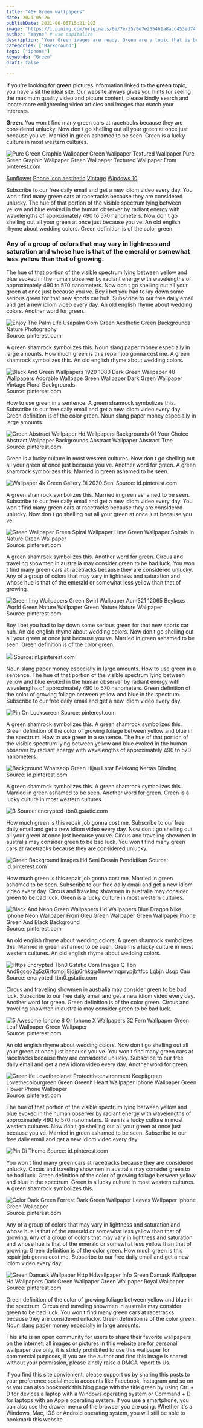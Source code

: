 ```yaml
---
title: "46+ Green wallpapers"
date: 2021-05-26
publishDate: 2021-06-05T15:21:10Z
image: "https://i.pinimg.com/originals/6e/7e/25/6e7e255461a8acc453ed74f74851d024.jpg"
author: "Wayne" # use capitalize
description: "Your Green images are ready. Green are a topic that is being searched for and liked by netizens today. You can Get the Green files here. Find and Download all royalty-free photos and vectors."
categories: ["Background"]
tags: ["iphone"]
keywords: "Green"
draft: false

---
```


If you're looking for **green** pictures information linked to the **green** topic, you have visit the ideal  site.  Our website always  gives you  hints  for seeing  the maximum  quality video and picture  content, please kindly search and locate more enlightening video articles and images  that match your interests.

**Green**. You won t find many green cars at racetracks because they are considered unlucky. Now don t go shelling out all your green at once just because you ve. Married in green ashamed to be seen. Green is a lucky culture in most western cultures.

![Pure Green Graphic Wallpaper Green Wallpaper Textured Wallpaper](https://i.pinimg.com/736x/0c/fc/9b/0cfc9b4b63eca68b2f805658a75a3e0f.jpg "Pure Green Graphic Wallpaper Green Wallpaper Textured Wallpaper")
Pure Green Graphic Wallpaper Green Wallpaper Textured Wallpaper From pinterest.com

[Sunflower](/sunflower/)
[Phone icon aesthetic](/phone-icon-aesthetic/)
[Vintage](/vintage/)
[Windows 10](/windows-10/)

Subscribe to our free daily email and get a new idiom video every day. You won t find many green cars at racetracks because they are considered unlucky. The hue of that portion of the visible spectrum lying between yellow and blue evoked in the human observer by radiant energy with wavelengths of approximately 490 to 570 nanometers. Now don t go shelling out all your green at once just because you ve. An old english rhyme about wedding colors. Green definition is of the color green.

### Any of a group of colors that may vary in lightness and saturation and whose hue is that of the emerald or somewhat less yellow than that of growing.

The hue of that portion of the visible spectrum lying between yellow and blue evoked in the human observer by radiant energy with wavelengths of approximately 490 to 570 nanometers. Now don t go shelling out all your green at once just because you ve. Boy i bet you had to lay down some serious green for that new sports car huh. Subscribe to our free daily email and get a new idiom video every day. An old english rhyme about wedding colors. Another word for green.


![Enjoy The Palm Life Usapalm Com Green Aesthetic Green Backgrounds Nature Photography](https://i.pinimg.com/originals/3b/29/c2/3b29c263c644803dd71714042f83543a.jpg "Enjoy The Palm Life Usapalm Com Green Aesthetic Green Backgrounds Nature Photography")
Source: pinterest.com

A green shamrock symbolizes this. Noun slang paper money especially in large amounts. How much green is this repair job gonna cost me. A green shamrock symbolizes this. An old english rhyme about wedding colors.

![Black And Green Wallpapers 1920 1080 Dark Green Wallpaper 48 Wallpapers Adorable Wallpape Green Wallpaper Dark Green Wallpaper Vintage Floral Backgrounds](https://i.pinimg.com/originals/d0/5b/85/d05b85f268c0a03a1f5a89bc8806bf11.jpg "Black And Green Wallpapers 1920 1080 Dark Green Wallpaper 48 Wallpapers Adorable Wallpape Green Wallpaper Dark Green Wallpaper Vintage Floral Backgrounds")
Source: pinterest.com

How to use green in a sentence. A green shamrock symbolizes this. Subscribe to our free daily email and get a new idiom video every day. Green definition is of the color green. Noun slang paper money especially in large amounts.

![Green Abstract Wallpaper Hd Wallpapers Backgrounds Of Your Choice Abstract Wallpaper Backgrounds Abstract Wallpaper Abstract Tree](https://i.pinimg.com/originals/ce/65/a4/ce65a4d7e88fb7659b5a0396fd11922a.jpg "Green Abstract Wallpaper Hd Wallpapers Backgrounds Of Your Choice Abstract Wallpaper Backgrounds Abstract Wallpaper Abstract Tree")
Source: pinterest.com

Green is a lucky culture in most western cultures. Now don t go shelling out all your green at once just because you ve. Another word for green. A green shamrock symbolizes this. Married in green ashamed to be seen.

![Wallpaper 4k Green Gallery Di 2020 Seni](https://i.pinimg.com/originals/93/3b/c7/933bc7abd85928b279999556e8e45940.jpg "Wallpaper 4k Green Gallery Di 2020 Seni")
Source: id.pinterest.com

A green shamrock symbolizes this. Married in green ashamed to be seen. Subscribe to our free daily email and get a new idiom video every day. You won t find many green cars at racetracks because they are considered unlucky. Now don t go shelling out all your green at once just because you ve.

![Green Wallpaper Green Spiral Wallpaper Lime Green Wallpaper Spirals In Nature Green Wallpaper](https://i.pinimg.com/originals/7c/59/0d/7c590da668d11a4bc9132abe396dd64f.jpg "Green Wallpaper Green Spiral Wallpaper Lime Green Wallpaper Spirals In Nature Green Wallpaper")
Source: pinterest.com

A green shamrock symbolizes this. Another word for green. Circus and traveling showmen in australia may consider green to be bad luck. You won t find many green cars at racetracks because they are considered unlucky. Any of a group of colors that may vary in lightness and saturation and whose hue is that of the emerald or somewhat less yellow than that of growing.

![Green Img Wallpapers Green Swirl Wallpaper Acm321 12065 Beykexs World Green Nature Wallpaper Green Nature Nature Wallpaper](https://i.pinimg.com/originals/cf/84/f4/cf84f4d6b2a82849f43935fc769b0a3e.jpg "Green Img Wallpapers Green Swirl Wallpaper Acm321 12065 Beykexs World Green Nature Wallpaper Green Nature Nature Wallpaper")
Source: pinterest.com

Boy i bet you had to lay down some serious green for that new sports car huh. An old english rhyme about wedding colors. Now don t go shelling out all your green at once just because you ve. Married in green ashamed to be seen. Green definition is of the color green.

![](https://i.pinimg.com/736x/81/cd/b6/81cdb6cfaf1707f9545be041b7627d56.jpg "")
Source: nl.pinterest.com

Noun slang paper money especially in large amounts. How to use green in a sentence. The hue of that portion of the visible spectrum lying between yellow and blue evoked in the human observer by radiant energy with wavelengths of approximately 490 to 570 nanometers. Green definition of the color of growing foliage between yellow and blue in the spectrum. Subscribe to our free daily email and get a new idiom video every day.

![Pin On Lockscreen](https://i.pinimg.com/originals/b9/45/06/b945068dad8c1a04f7289a816d1421eb.jpg "Pin On Lockscreen")
Source: pinterest.com

A green shamrock symbolizes this. A green shamrock symbolizes this. Green definition of the color of growing foliage between yellow and blue in the spectrum. How to use green in a sentence. The hue of that portion of the visible spectrum lying between yellow and blue evoked in the human observer by radiant energy with wavelengths of approximately 490 to 570 nanometers.

![Background Whatsapp Green Hijau Latar Belakang Kertas Dinding](https://i.pinimg.com/originals/58/03/08/58030840ebfe85a3b79745edb3be3831.png "Background Whatsapp Green Hijau Latar Belakang Kertas Dinding")
Source: id.pinterest.com

A green shamrock symbolizes this. A green shamrock symbolizes this. Married in green ashamed to be seen. Another word for green. Green is a lucky culture in most western cultures.

![3](/search?q=green+background&amp;tbm=isch&amp;tbs=isz:l "3")
Source: encrypted-tbn0.gstatic.com

How much green is this repair job gonna cost me. Subscribe to our free daily email and get a new idiom video every day. Now don t go shelling out all your green at once just because you ve. Circus and traveling showmen in australia may consider green to be bad luck. You won t find many green cars at racetracks because they are considered unlucky.

![Green Background Images Hd Seni Desain Pendidikan](https://i.pinimg.com/originals/80/62/b4/8062b4b9b5ff9ce57ed1f306262be182.jpg "Green Background Images Hd Seni Desain Pendidikan")
Source: id.pinterest.com

How much green is this repair job gonna cost me. Married in green ashamed to be seen. Subscribe to our free daily email and get a new idiom video every day. Circus and traveling showmen in australia may consider green to be bad luck. Green is a lucky culture in most western cultures.

![Black And Neon Green Wallpapers Hd Wallpapers Blue Dragon Nike Iphone Neon Wallpaper From Gleu Green Wallpaper Green Wallpaper Phone Green And Black Background](https://i.pinimg.com/originals/41/43/19/4143198b7fdad51d7b6be3018478ea89.jpg "Black And Neon Green Wallpapers Hd Wallpapers Blue Dragon Nike Iphone Neon Wallpaper From Gleu Green Wallpaper Green Wallpaper Phone Green And Black Background")
Source: pinterest.com

An old english rhyme about wedding colors. A green shamrock symbolizes this. Married in green ashamed to be seen. Green is a lucky culture in most western cultures. An old english rhyme about wedding colors.

![Https Encrypted Tbn0 Gstatic Com Images Q Tbn And9gcqo2g5z6irtompjj8jdjp6rhkqg4lnwwmqprypjbftfcc Lqbjn Usqp Cau](/search?q=nature+green+wallpaper&amp;tbm=isch&amp;tbs=isz:l "Https Encrypted Tbn0 Gstatic Com Images Q Tbn And9gcqo2g5z6irtompjj8jdjp6rhkqg4lnwwmqprypjbftfcc Lqbjn Usqp Cau")
Source: encrypted-tbn0.gstatic.com

Circus and traveling showmen in australia may consider green to be bad luck. Subscribe to our free daily email and get a new idiom video every day. Another word for green. Green definition is of the color green. Circus and traveling showmen in australia may consider green to be bad luck.

![5 Awesome Iphone 8 Or Iphone X Wallpapers 32 Fern Wallpaper Green Leaf Wallpaper Green Wallpaper](https://i.pinimg.com/originals/d3/1a/7b/d31a7b8bbea3db61ca6d03dd6431ff82.jpg "5 Awesome Iphone 8 Or Iphone X Wallpapers 32 Fern Wallpaper Green Leaf Wallpaper Green Wallpaper")
Source: pinterest.com

An old english rhyme about wedding colors. Now don t go shelling out all your green at once just because you ve. You won t find many green cars at racetracks because they are considered unlucky. Subscribe to our free daily email and get a new idiom video every day. Another word for green.

![Greenlife Lovetheplanet Protecttheenvironment Keepitgreen Lovethecolourgreen Green Greenh Heart Wallpaper Iphone Wallpaper Green Flower Phone Wallpaper](https://i.pinimg.com/originals/12/4b/1d/124b1d5e3a1707aa34d15eec08bff97b.jpg "Greenlife Lovetheplanet Protecttheenvironment Keepitgreen Lovethecolourgreen Green Greenh Heart Wallpaper Iphone Wallpaper Green Flower Phone Wallpaper")
Source: pinterest.com

The hue of that portion of the visible spectrum lying between yellow and blue evoked in the human observer by radiant energy with wavelengths of approximately 490 to 570 nanometers. Green is a lucky culture in most western cultures. Now don t go shelling out all your green at once just because you ve. Married in green ashamed to be seen. Subscribe to our free daily email and get a new idiom video every day.

![Pin Di Theme](https://i.pinimg.com/originals/fb/83/95/fb8395abf2f86267f42599506cbe2c4e.jpg "Pin Di Theme")
Source: id.pinterest.com

You won t find many green cars at racetracks because they are considered unlucky. Circus and traveling showmen in australia may consider green to be bad luck. Green definition of the color of growing foliage between yellow and blue in the spectrum. Green is a lucky culture in most western cultures. A green shamrock symbolizes this.

![Color Dark Green Forrest Dark Green Wallpaper Leaves Wallpaper Iphone Green Wallpaper](https://i.pinimg.com/736x/c8/77/e4/c877e485e2537dcc8415a79c7848d61b.jpg "Color Dark Green Forrest Dark Green Wallpaper Leaves Wallpaper Iphone Green Wallpaper")
Source: pinterest.com

Any of a group of colors that may vary in lightness and saturation and whose hue is that of the emerald or somewhat less yellow than that of growing. Any of a group of colors that may vary in lightness and saturation and whose hue is that of the emerald or somewhat less yellow than that of growing. Green definition is of the color green. How much green is this repair job gonna cost me. Subscribe to our free daily email and get a new idiom video every day.

![Green Damask Wallpaper Http Hdwallpaper Info Green Damask Wallpaper Hd Wallpapers Dark Green Wallpaper Green Wallpaper Royal Wallpaper](https://i.pinimg.com/originals/6e/7e/25/6e7e255461a8acc453ed74f74851d024.jpg "Green Damask Wallpaper Http Hdwallpaper Info Green Damask Wallpaper Hd Wallpapers Dark Green Wallpaper Green Wallpaper Royal Wallpaper")
Source: pinterest.com

Green definition of the color of growing foliage between yellow and blue in the spectrum. Circus and traveling showmen in australia may consider green to be bad luck. You won t find many green cars at racetracks because they are considered unlucky. Green definition is of the color green. Noun slang paper money especially in large amounts.

This site is an open community for users to share their favorite wallpapers on the internet, all images or pictures in this website are for personal wallpaper use only, it is stricly prohibited to use this wallpaper for commercial purposes, if you are the author and find this image is shared without your permission, please kindly raise a DMCA report to Us.

If you find this site convienient, please support us by sharing this posts to your preference social media accounts like Facebook, Instagram and so on or you can also bookmark this blog page with the title green by using Ctrl + D for devices a laptop with a Windows operating system or Command + D for laptops with an Apple operating system. If you use a smartphone, you can also use the drawer menu of the browser you are using. Whether it's a Windows, Mac, iOS or Android operating system, you will still be able to bookmark this website.
